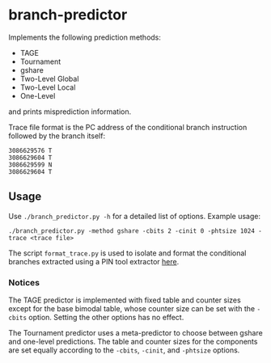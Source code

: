 # branch-predictor

Implements the following prediction methods:

* TAGE
* Tournament
* gshare
* Two-Level Global
* Two-Level Local
* One-Level 

and prints misprediction information.

Trace file format is the PC address of the conditional branch instruction followed by the branch itself:

```
3086629576 T
3086629604 T
3086629599 N
3086629604 T
```

## Usage

Use `./branch_predictor.py -h` for a detailed list of options. Example usage:

`./branch_predictor.py -method gshare -cbits 2 -cinit 0 -phtsize 1024 -trace <trace file>`

The script `format_trace.py` is used to isolate and format the conditional branches extracted using a PIN tool extractor [here](https://github.com/mbaharan/branchExtractor).

### Notices

The TAGE predictor is implemented with fixed table and counter sizes except for the base bimodal table, whose counter size can be set with the `-cbits` option. Setting the other options has no effect.

The Tournament predictor uses a meta-predictor to choose between gshare and one-level predictions. The table and counter sizes for the components are set equally according to the `-cbits`, `-cinit`, and `-phtsize` options.

